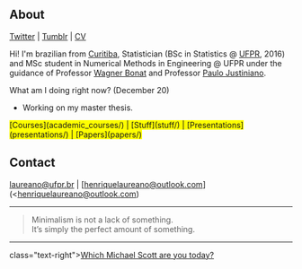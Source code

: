 ## About

[Twitter](https://twitter.com/hap_laureano) |
[Tumblr](tumblr/) |
[CV](vitae.pdf)

Hi! I'm brazilian from [Curitiba](https://goo.gl/K1Qcdv), Statistician
(BSc in Statistics @ [UFPR](https://goo.gl/DtVAbi), 2016) and MSc
student in Numerical Methods in Engineering @ UFPR under the guidance of
Professor [Wagner Bonat](http://www.leg.ufpr.br/~wagner/) and Professor
[Paulo Justiniano](http://leg.ufpr.br/~paulojus/).

What am I doing right now? (December 20)

+ Working on my master thesis.

<span style="background-color: #FFFF00">
      [Courses](academic_courses/) |
      [Stuff](stuff/) |
      [Presentations](presentations/) |
      [Papers](papers/)</span>

## Contact

[laureano@ufpr.br](laureano@ufpr.br) |
[henriquelaureano@outlook.com](<henriquelaureano@outlook.com)

***

> Minimalism is not a lack of something.\
> It’s simply the perfect amount of something.

***

<p> class="text-right"><a href="mike.html">Which Michael Scott are you today?</a></p>
